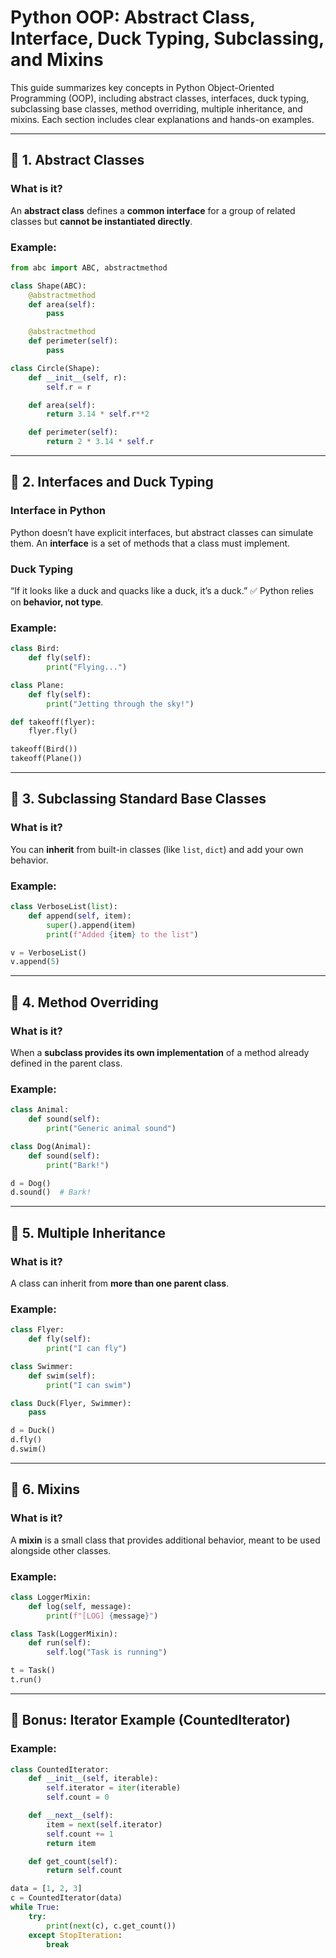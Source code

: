 
# Python OOP: Abstract Class, Interface, Duck Typing, Subclassing, and Mixins

This guide summarizes key concepts in Python Object-Oriented Programming (OOP), including abstract classes, interfaces, duck typing, subclassing base classes, method overriding, multiple inheritance, and mixins. Each section includes clear explanations and hands-on examples.

---

## 📌 1. Abstract Classes

### What is it?

An **abstract class** defines a **common interface** for a group of related classes but **cannot be instantiated directly**.

### Example:

```python
from abc import ABC, abstractmethod

class Shape(ABC):
    @abstractmethod
    def area(self):
        pass

    @abstractmethod
    def perimeter(self):
        pass

class Circle(Shape):
    def __init__(self, r):
        self.r = r

    def area(self):
        return 3.14 * self.r**2

    def perimeter(self):
        return 2 * 3.14 * self.r
```

---

## 📌 2. Interfaces and Duck Typing

### Interface in Python

Python doesn’t have explicit interfaces, but abstract classes can simulate them. An **interface** is a set of methods that a class must implement.

### Duck Typing

“If it looks like a duck and quacks like a duck, it’s a duck.”
✅ Python relies on **behavior, not type**.

### Example:

```python
class Bird:
    def fly(self):
        print("Flying...")

class Plane:
    def fly(self):
        print("Jetting through the sky!")

def takeoff(flyer):
    flyer.fly()

takeoff(Bird())
takeoff(Plane())
```

---

## 📌 3. Subclassing Standard Base Classes

### What is it?

You can **inherit** from built-in classes (like `list`, `dict`) and add your own behavior.

### Example:

```python
class VerboseList(list):
    def append(self, item):
        super().append(item)
        print(f"Added {item} to the list")

v = VerboseList()
v.append(5)
```

---

## 📌 4. Method Overriding

### What is it?

When a **subclass provides its own implementation** of a method already defined in the parent class.

### Example:

```python
class Animal:
    def sound(self):
        print("Generic animal sound")

class Dog(Animal):
    def sound(self):
        print("Bark!")

d = Dog()
d.sound()  # Bark!
```

---

## 📌 5. Multiple Inheritance

### What is it?

A class can inherit from **more than one parent class**.

### Example:

```python
class Flyer:
    def fly(self):
        print("I can fly")

class Swimmer:
    def swim(self):
        print("I can swim")

class Duck(Flyer, Swimmer):
    pass

d = Duck()
d.fly()
d.swim()
```

---

## 📌 6. Mixins

### What is it?

A **mixin** is a small class that provides additional behavior, meant to be used alongside other classes.

### Example:

```python
class LoggerMixin:
    def log(self, message):
        print(f"[LOG] {message}")

class Task(LoggerMixin):
    def run(self):
        self.log("Task is running")

t = Task()
t.run()
```

---

## 📌 Bonus: Iterator Example (CountedIterator)

### Example:

```python
class CountedIterator:
    def __init__(self, iterable):
        self.iterator = iter(iterable)
        self.count = 0

    def __next__(self):
        item = next(self.iterator)
        self.count += 1
        return item

    def get_count(self):
        return self.count

data = [1, 2, 3]
c = CountedIterator(data)
while True:
    try:
        print(next(c), c.get_count())
    except StopIteration:
        break
```


